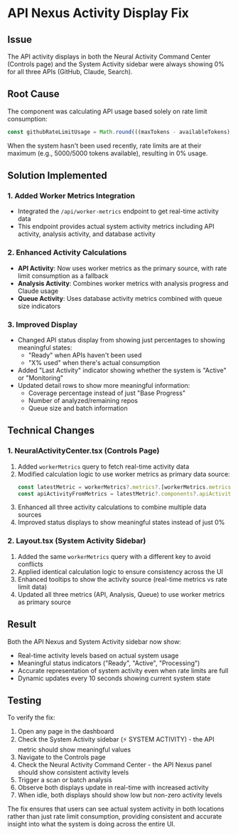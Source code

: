 # API Nexus Activity Display Fix

## Issue
The API activity displays in both the Neural Activity Command Center (Controls page) and the System Activity sidebar were always showing 0% for all three APIs (GitHub, Claude, Search).

## Root Cause
The component was calculating API usage based solely on rate limit consumption:
```javascript
const githubRateLimitUsage = Math.round(((maxTokens - availableTokens) / maxTokens) * 100)
```

When the system hasn't been used recently, rate limits are at their maximum (e.g., 5000/5000 tokens available), resulting in 0% usage.

## Solution Implemented

### 1. Added Worker Metrics Integration
- Integrated the `/api/worker-metrics` endpoint to get real-time activity data
- This endpoint provides actual system activity metrics including API activity, analysis activity, and database activity

### 2. Enhanced Activity Calculations
- **API Activity**: Now uses worker metrics as the primary source, with rate limit consumption as a fallback
- **Analysis Activity**: Combines worker metrics with analysis progress and Claude usage
- **Queue Activity**: Uses database activity metrics combined with queue size indicators

### 3. Improved Display
- Changed API status display from showing just percentages to showing meaningful states:
  - "Ready" when APIs haven't been used
  - "X% used" when there's actual consumption
- Added "Last Activity" indicator showing whether the system is "Active" or "Monitoring"
- Updated detail rows to show more meaningful information:
  - Coverage percentage instead of just "Base Progress"
  - Number of analyzed/remaining repos
  - Queue size and batch information

## Technical Changes

### 1. NeuralActivityCenter.tsx (Controls Page)
1. Added `workerMetrics` query to fetch real-time activity data
2. Modified calculation logic to use worker metrics as primary data source:
   ```javascript
   const latestMetric = workerMetrics?.metrics?.[workerMetrics.metrics.length - 1];
   const apiActivityFromMetrics = latestMetric?.components?.apiActivity || 0;
   ```
3. Enhanced all three activity calculations to combine multiple data sources
4. Improved status displays to show meaningful states instead of just 0%

### 2. Layout.tsx (System Activity Sidebar)
1. Added the same `workerMetrics` query with a different key to avoid conflicts
2. Applied identical calculation logic to ensure consistency across the UI
3. Enhanced tooltips to show the activity source (real-time metrics vs rate limit data)
4. Updated all three metrics (API, Analysis, Queue) to use worker metrics as primary source

## Result
Both the API Nexus and System Activity sidebar now show:
- Real-time activity levels based on actual system usage
- Meaningful status indicators ("Ready", "Active", "Processing")
- Accurate representation of system activity even when rate limits are full
- Dynamic updates every 10 seconds showing current system state

## Testing
To verify the fix:
1. Open any page in the dashboard
2. Check the System Activity sidebar (⚡ SYSTEM ACTIVITY) - the API metric should show meaningful values
3. Navigate to the Controls page
4. Check the Neural Activity Command Center - the API Nexus panel should show consistent activity levels
5. Trigger a scan or batch analysis
6. Observe both displays update in real-time with increased activity
7. When idle, both displays should show low but non-zero activity levels

The fix ensures that users can see actual system activity in both locations rather than just rate limit consumption, providing consistent and accurate insight into what the system is doing across the entire UI.
